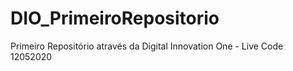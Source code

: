 # DIO_PrimeiroRepositorio
Primeiro Repositório através da Digital Innovation One - Live Code 12052020
